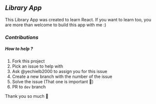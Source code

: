 ## *Library App*

This Library App was created to learn React.
If you want to learn too, you are more than welcome to build this app with me :)

### *Contributions*

##### How to help ?

 1. Fork this project
 2. Pick an issue to help with
 3. Ask @yechielb2000 to assign you for this issue 
 4. Create a new branch with the number of the issue 
 5. Solve the issue (That one is important 🙂)
 6. PR to `dev` branch


Thank you so much 💖


